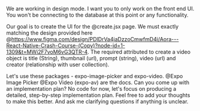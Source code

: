 We are working in design mode. I want you to only work on the front end UI. You won't be connecting to the database at this point or any functionality.

Our goal is to create the UI for the @create.jsx  page. We must exactly matching the design provided here  @https://www.figma.com/design/PDlDrVa4jaDzzoCmwfmD4i/Aora---React-Native-Crash-Course-(Copy)?node-id=1-1309&t=MWi2F7voM6vG3QTR-4. The required attributed to create a video object is title (String), thumbnail (url), prompt (string), video (url) and creator (relationship with user collection). 

Let's use these packages - expo-image-picker and expo-video. @Expo Image Picker @Expo Video (expo-av) are the docs. Can you come up with an implementation plan? No code for now, let's focus on producing a detailed, step-by-step implementation plan. Feel free to add your thoughts to make this better. And ask me clarifying questions if anything is unclear.  
